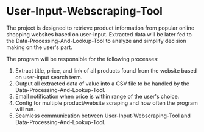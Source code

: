 # User-Input-Webscraping-Tool

The project is designed to retrieve product information from popular online shopping websites based on user-input.
Extracted data will be later fed to the Data-Processing-And-Lookup-Tool to analyze and simplify decision making on the user's part.

The program will be responsible for the following processes:
  1. Extract title, price, and link of all products found from the website based on user-input search term.
  2. Output all extracted data of value into a CSV file to be handled by the Data-Processing-And-Lookup-Tool.
  3. Email notification when price is within range of the user's choice.
  4. Config for multiple product/website scraping and how often the program will run.
  5. Seamless communication between User-Input-Webscraping-Tool and Data-Processing-And-Lookup-Tool.

  
